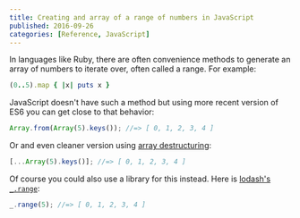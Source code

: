 ```yaml
---
title: Creating and array of a range of numbers in JavaScript
published: 2016-09-26
categories: [Reference, JavaScript]
---
```


In languages like Ruby, there are often convenience methods to generate an array of numbers to iterate over, often called a range. For example:

```ruby
(0..5).map { |x| puts x }
```

JavaScript doesn't have such a method but using more recent version of ES6 you can get close to that behavior:

```js
Array.from(Array(5).keys()); //=> [ 0, 1, 2, 3, 4 ]
```

Or and even cleaner version using [array destructuring](https://developer.mozilla.org/en-US/docs/Web/JavaScript/Reference/Operators/Destructuring_assignment):

```js
[...Array(5).keys()]; //=> [ 0, 1, 2, 3, 4 ]
```

Of course you could also use a library for this instead. Here is [lodash's `_.range`](https://lodash.com/docs/4.16.2#range):

```js
_.range(5); //=> [ 0, 1, 2, 3, 4 ]
```
